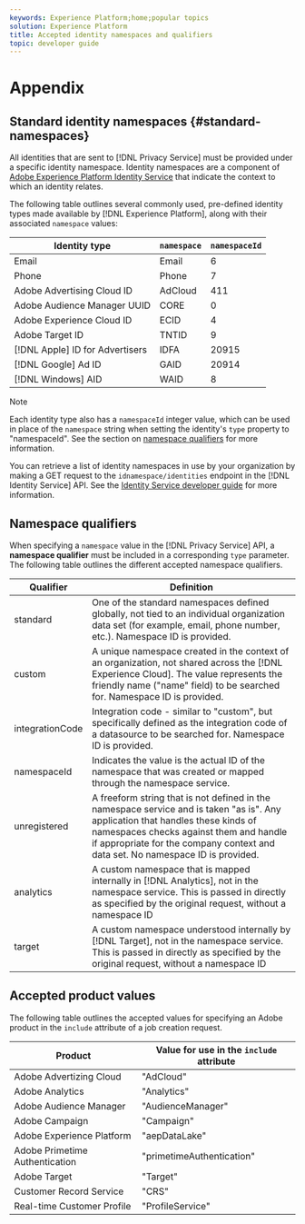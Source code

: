 ```yaml
---
keywords: Experience Platform;home;popular topics
solution: Experience Platform
title: Accepted identity namespaces and qualifiers
topic: developer guide
---
```


# Appendix

## Standard identity namespaces {#standard-namespaces}

All identities that are sent to [!DNL Privacy Service] must be provided under a specific identity namespace. Identity namespaces are a component of [Adobe Experience Platform Identity Service](../../identity-service/home.md) that indicate the context to which an identity relates.

The following table outlines several commonly used, pre-defined identity types made available by [!DNL Experience Platform], along with their associated `namespace` values:

| Identity type | `namespace` | `namespaceId` |
| --- | --- | --- |
| Email | Email | 6 |
| Phone | Phone  | 7 |
| Adobe Advertising Cloud ID | AdCloud | 411 |
| Adobe Audience Manager UUID | CORE | 0 |
| Adobe Experience Cloud ID | ECID | 4 |
| Adobe Target ID | TNTID | 9 |
| [!DNL Apple] ID for Advertisers  | IDFA | 20915 |
| [!DNL Google] Ad ID  | GAID | 20914 |
| [!DNL Windows] AID  | WAID  | 8 |

>[!NOTE]
>
>Each identity type also has a `namespaceId` integer value, which can be used in place of the `namespace` string when setting the identity's `type` property to "namespaceId". See the section on [namespace qualifiers](#namespace-qualifiers) for more information.

You can retrieve a list of identity namespaces in use by your organization by making a GET request to the `idnamespace/identities` endpoint in the [!DNL Identity Service] API. See the [Identity Service developer guide](../../identity-service/api/getting-started.md) for more information.

## Namespace qualifiers

When specifying a `namespace` value in the [!DNL Privacy Service] API, a **namespace qualifier** must be included in a corresponding `type` parameter. The following table outlines the different accepted namespace qualifiers.

| Qualifier | Definition |
| --------- | ---------- |
| standard | One of the standard namespaces defined globally, not tied to an individual organization data set (for example, email, phone number, etc.). Namespace ID is provided. |
| custom | A unique namespace created in the context of an organization, not shared across the [!DNL Experience Cloud]. The value represents the friendly name ("name" field) to be searched for. Namespace ID is provided. |
| integrationCode | Integration code - similar to "custom", but specifically defined as the integration code of a datasource to be searched for. Namespace ID is provided. |
| namespaceId | Indicates the value is the actual ID of the namespace that was created or mapped through the namespace service. |
| unregistered | A freeform string that is not defined in the namespace service and is taken "as is". Any application that handles these kinds of namespaces checks against them and handle if appropriate for the company context and data set. No namespace ID is provided. |
| analytics | A custom namespace that is mapped internally in [!DNL Analytics], not in the namespace service. This is passed in directly as specified by the original request, without a namespace ID |
| target | A custom namespace understood internally by [!DNL Target], not in the namespace service. This is passed in directly as specified by the original request, without a namespace ID |

## Accepted product values

The following table outlines the accepted values for specifying an Adobe product in the `include` attribute of a job creation request.

Product | Value for use in the `include` attribute
--- | ---
Adobe Advertizing Cloud | "AdCloud"
Adobe Analytics | "Analytics"
Adobe Audience Manager | "AudienceManager"
Adobe Campaign | "Campaign"
Adobe Experience Platform | "aepDataLake"
Adobe Primetime Authentication | "primetimeAuthentication"
Adobe Target | "Target"
Customer Record Service | "CRS"
Real-time Customer Profile | "ProfileService"